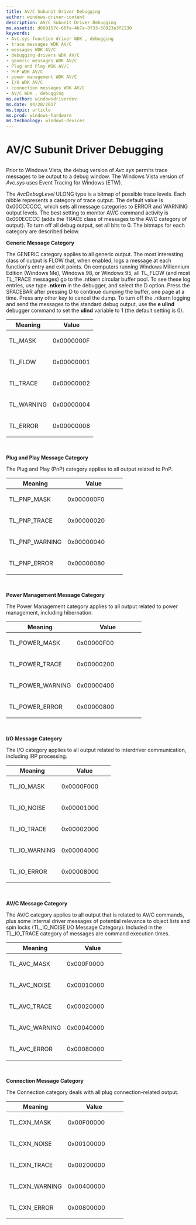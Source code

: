 ```yaml
---
title: AV/C Subunit Driver Debugging
author: windows-driver-content
description: AV/C Subunit Driver Debugging
ms.assetid: d669157c-60fa-4b7a-8f33-58923a3f2230
keywords:
- Avc.sys function driver WDK , debugging
- trace messages WDK AV/C
- messages WDK AV/C
- debugging drivers WDK AV/C
- generic messages WDK AV/C
- Plug and Play WDK AV/C
- PnP WDK AV/C
- power management WDK AV/C
- I/O WDK AV/C
- connection messages WDK AV/C
- AV/C WDK , debugging
ms.author: windowsdriverdev
ms.date: 04/20/2017
ms.topic: article
ms.prod: windows-hardware
ms.technology: windows-devices
---
```


# AV/C Subunit Driver Debugging


## <a href="" id="ddk-debugging-av-c-subunit-drivers-ksg"></a>


Prior to Windows Vista, the debug version of *Avc.sys* permits trace messages to be output to a debug window. The Windows Vista version of *Avc.sys* uses Event Tracing for Windows (ETW).

The *AvcDebugLevel* ULONG type is a bitmap of possible trace levels. Each nibble represents a category of trace output. The default value is 0x00CCCCCC, which sets all message categories to ERROR and WARNING output levels. The best setting to monitor AV/C command activity is 0x000ECCCC (adds the TRACE class of messages to the AV/C category of output). To turn off all debug output, set all bits to 0. The bitmaps for each category are described below.

**Generic Message Category**

The GENERIC category applies to all generic output. The most interesting class of output is FLOW that, when enabled, logs a message at each function's entry and exit points. On computers running Windows Millennium Edition (Windows Me), Windows 98, or Windows 95, all TL\_FLOW (and most TL\_TRACE messages) go to the .ntkern circular buffer pool. To see these log entries, use type **.ntkern** in the debugger, and select the D option. Press the SPACEBAR after pressing D to continue dumping the buffer, one page at a time. Press any other key to cancel the dump. To turn off the .ntkern logging and send the messages to the standard debug output, use the **e ulind** debugger command to set the **ulind** variable to 1 (the default setting is 0).

<table>
<colgroup>
<col width="50%" />
<col width="50%" />
</colgroup>
<thead>
<tr class="header">
<th>Meaning</th>
<th>Value</th>
</tr>
</thead>
<tbody>
<tr class="odd">
<td><p>TL_MASK</p></td>
<td><p>0x0000000F</p></td>
</tr>
<tr class="even">
<td><p>TL_FLOW</p></td>
<td><p>0x00000001</p></td>
</tr>
<tr class="odd">
<td><p>TL_TRACE</p></td>
<td><p>0x00000002</p></td>
</tr>
<tr class="even">
<td><p>TL_WARNING</p></td>
<td><p>0x00000004</p></td>
</tr>
<tr class="odd">
<td><p>TL_ERROR</p></td>
<td><p>0x00000008</p></td>
</tr>
</tbody>
</table>

 

**Plug and Play Message Category**

The Plug and Play (PnP) category applies to all output related to PnP.

<table>
<colgroup>
<col width="50%" />
<col width="50%" />
</colgroup>
<thead>
<tr class="header">
<th>Meaning</th>
<th>Value</th>
</tr>
</thead>
<tbody>
<tr class="odd">
<td><p>TL_PNP_MASK</p></td>
<td><p>0x000000F0</p></td>
</tr>
<tr class="even">
<td><p>TL_PNP_TRACE</p></td>
<td><p>0x00000020</p></td>
</tr>
<tr class="odd">
<td><p>TL_PNP_WARNING</p></td>
<td><p>0x00000040</p></td>
</tr>
<tr class="even">
<td><p>TL_PNP_ERROR</p></td>
<td><p>0x00000080</p></td>
</tr>
</tbody>
</table>

 

**Power Management Message Category**

The Power Management category applies to all output related to power management, including hibernation.

<table>
<colgroup>
<col width="50%" />
<col width="50%" />
</colgroup>
<thead>
<tr class="header">
<th>Meaning</th>
<th>Value</th>
</tr>
</thead>
<tbody>
<tr class="odd">
<td><p>TL_POWER_MASK</p></td>
<td><p>0x00000F00</p></td>
</tr>
<tr class="even">
<td><p>TL_POWER_TRACE</p></td>
<td><p>0x00000200</p></td>
</tr>
<tr class="odd">
<td><p>TL_POWER_WARNING</p></td>
<td><p>0x00000400</p></td>
</tr>
<tr class="even">
<td><p>TL_POWER_ERROR</p></td>
<td><p>0x00000800</p></td>
</tr>
</tbody>
</table>

 

**I/O Message Category**

The I/O category applies to all output related to interdriver communication, including IRP processing.

<table>
<colgroup>
<col width="50%" />
<col width="50%" />
</colgroup>
<thead>
<tr class="header">
<th>Meaning</th>
<th>Value</th>
</tr>
</thead>
<tbody>
<tr class="odd">
<td><p>TL_IO_MASK</p></td>
<td><p>0x0000F000</p></td>
</tr>
<tr class="even">
<td><p>TL_IO_NOISE</p></td>
<td><p>0x00001000</p></td>
</tr>
<tr class="odd">
<td><p>TL_IO_TRACE</p></td>
<td><p>0x00002000</p></td>
</tr>
<tr class="even">
<td><p>TL_IO_WARNING</p></td>
<td><p>0x00004000</p></td>
</tr>
<tr class="odd">
<td><p>TL_IO_ERROR</p></td>
<td><p>0x00008000</p></td>
</tr>
</tbody>
</table>

 

**AV/C Message Category**

The AV/C category applies to all output that is related to AV/C commands, plus some internal driver messages of potential relevance to object lists and spin locks (TL\_IO\_NOISE I/O Message Category). Included in the TL\_IO\_TRACE category of messages are command execution times.

<table>
<colgroup>
<col width="50%" />
<col width="50%" />
</colgroup>
<thead>
<tr class="header">
<th>Meaning</th>
<th>Value</th>
</tr>
</thead>
<tbody>
<tr class="odd">
<td><p>TL_AVC_MASK</p></td>
<td><p>0x000F0000</p></td>
</tr>
<tr class="even">
<td><p>TL_AVC_NOISE</p></td>
<td><p>0x00010000</p></td>
</tr>
<tr class="odd">
<td><p>TL_AVC_TRACE</p></td>
<td><p>0x00020000</p></td>
</tr>
<tr class="even">
<td><p>TL_AVC_WARNING</p></td>
<td><p>0x00040000</p></td>
</tr>
<tr class="odd">
<td><p>TL_AVC_ERROR</p></td>
<td><p>0x00080000</p></td>
</tr>
</tbody>
</table>

 

**Connection Message Category**

The Connection category deals with all plug connection-related output.

<table>
<colgroup>
<col width="50%" />
<col width="50%" />
</colgroup>
<thead>
<tr class="header">
<th>Meaning</th>
<th>Value</th>
</tr>
</thead>
<tbody>
<tr class="odd">
<td><p>TL_CXN_MASK</p></td>
<td><p>0x00F00000</p></td>
</tr>
<tr class="even">
<td><p>TL_CXN_NOISE</p></td>
<td><p>0x00100000</p></td>
</tr>
<tr class="odd">
<td><p>TL_CXN_TRACE</p></td>
<td><p>0x00200000</p></td>
</tr>
<tr class="even">
<td><p>TL_CXN_WARNING</p></td>
<td><p>0x00400000</p></td>
</tr>
<tr class="odd">
<td><p>TL_CXN_ERROR</p></td>
<td><p>0x00800000</p></td>
</tr>
</tbody>
</table>

 

 

 




